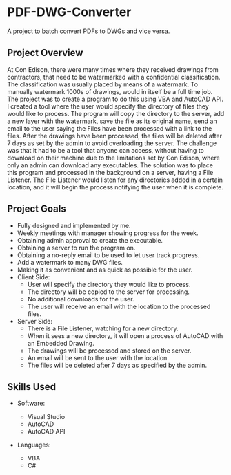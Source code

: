 # PDF-DWG-Converter
A project to batch convert PDFs to DWGs and vice versa.

## Project Overview
At Con Edison, there were many times where they received drawings from contractors, that need to be watermarked with a confidential classification. The classification was usually placed by means of a watermark. To manually watermark 1000s of drawings, would in itself be a full time job. The project was to create a program to do this using VBA and AutoCAD API. I created a tool where the user would specify the directory of files they would like to process. The program will copy the directory to the server, add a new layer with the watermark, save the file as its original name, send an email to the user saying the Files have been processed with a link to the files. After the drawings have been processed, the files will be deleted after 7 days as set by the admin to avoid overloading the server. The challenge was that it had to be a tool that anyone can access, without having to download on their machine due to the limitations set by Con Edison, where only an admin can download any executables. The solution was to place this program and processed in the background on a server, having a File Listener. The File Listener would listen for any directories added in a certain location, and it will begin the process notifying the user when it is complete. 

## Project Goals

* Fully designed and implemented by me.
* Weekly meetings with manager showing progress for the week.
* Obtaining admin approval to create the executable.
* Obtaining a server to run the program on.
* Obtaining a no-reply email to be used to let user track progress.
* Add a watermark to many DWG files.
* Making it as convenient and as quick as possible for the user.
* Client Side:
  * User will specify the directory they would like to process.
  * The directory will be copied to the server for processing.
  * No additional downloads for the user.
  * The user will receive an email with the location to the processed files.
* Server Side: 
  * There is a File Listener, watching for a new directory.
  * When it sees a new directory, it will open a process of AutoCAD with an Embedded Drawing.
  * The drawings will be processed and stored on the server.
  * An email will be sent to the user with the location.
  * The files will be deleted after 7 days as specified by the admin.

## Skills Used
  
* Software:
  * Visual Studio
  * AutoCAD
  * AutoCAD API

* Languages:
  * VBA
  * C#
